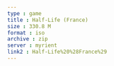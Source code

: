 ```yaml
---
type : game
title : Half-Life (France)
size : 330.8 M
format : iso
archive : zip
server : myrient
link2 : Half-Life%20%28France%29
---
```

